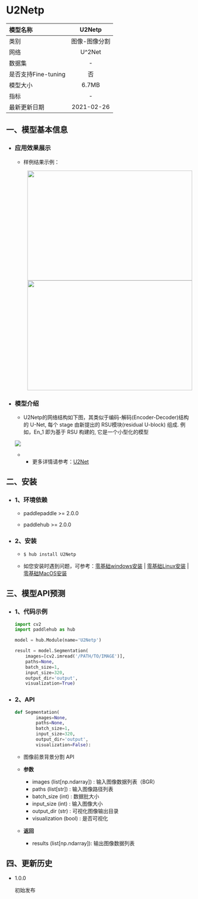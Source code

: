 # U2Netp

|模型名称|U2Netp|
| :--- | :---: | 
|类别|图像-图像分割|
|网络|U^2Net|
|数据集|-|
|是否支持Fine-tuning|否|
|模型大小|6.7MB|
|指标|-|
|最新更新日期|2021-02-26|



## 一、模型基本信息

- ### 应用效果展示
    
    - 样例结果示例：
        <p align="center">
        <img src="https://ai-studio-static-online.cdn.bcebos.com/4d77bc3a05cf48bba6f67b797978f4cdf10f38288b9645d59393dd85cef58eff" width = "450" height = "300" hspace='10'/> <img src="https://ai-studio-static-online.cdn.bcebos.com/11c9eba8de6d4316b672f10b285245061821f0a744e441f3b80c223881256ca0" width = "450" height = "300" hspace='10'/>
        </p>


- ### 模型介绍
    
    * U2Netp的网络结构如下图，其类似于编码-解码(Encoder-Decoder)结构的 U-Net, 每个 stage 由新提出的 RSU模块(residual U-block) 组成. 例如，En_1 即为基于 RSU 构建的, 它是一个小型化的模型

    ![](https://ai-studio-static-online.cdn.bcebos.com/999d37b4ffdd49dc9e3315b7cec7b2c6918fdd57c8594ced9dded758a497913d)

    *  - 更多详情请参考：[U2Net](https://github.com/xuebinqin/U-2-Net)


## 二、安装

- ### 1、环境依赖
    - paddlepaddle >= 2.0.0
    
    - paddlehub >= 2.0.0

- ### 2、安装
    - ```shell
      $ hub install U2Netp
      ```
      
    - 如您安装时遇到问题，可参考：[零基础windows安装](../../../../docs/docs_ch/get_start/windows_quickstart.md)
      | [零基础Linux安装](../../../../docs/docs_ch/get_start/linux_quickstart.md) | [零基础MacOS安装](../../../../docs/docs_ch/get_start/mac_quickstart.md)

## 三、模型API预测
- ### 1、代码示例

    ```python
    import cv2
    import paddlehub as hub

    model = hub.Module(name='U2Netp')

    result = model.Segmentation(
        images=[cv2.imread('/PATH/TO/IMAGE')],
        paths=None,
        batch_size=1,
        input_size=320,
        output_dir='output',
        visualization=True)
    ```
 - ### 2、API

    ```python
    def Segmentation(
            images=None,
            paths=None,
            batch_size=1,
            input_size=320,
            output_dir='output',
            visualization=False):
    ```
    - 图像前景背景分割 API

    -   **参数**
        * images (list[np.ndarray]) : 输入图像数据列表（BGR）
        * paths (list[str]) : 输入图像路径列表
        * batch_size (int) : 数据批大小
        * input_size (int) : 输入图像大小
        * output_dir (str) : 可视化图像输出目录
        * visualization (bool) : 是否可视化

    -   **返回**
        * results (list[np.ndarray]): 输出图像数据列表

## 四、更新历史

* 1.0.0

  初始发布







